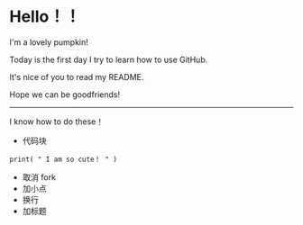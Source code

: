 # Hello！！
I'm a lovely pumpkin!

Today is the first day I try to learn how to use GitHub.

It's nice of you to read my README.

Hope we can be goodfriends!

---
I know how to do these！

- 代码块
```
print( " I am so cute！ " )
```
- 取消 fork
- 加小点
- 换行
- 加标题
